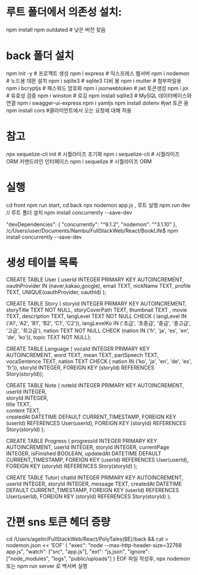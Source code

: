 # 루트 폴더에서 의존성 설치:

npm install
npm outdated # 낮은 버전 찾음

# back 폴더 설치

npm init -y # 프로젝트 생성
npm i express # 익스프레스 웹서버
npm i nodemon # 노드용 데몬 설치
npm i sqlite3 # sqlite3 디비 용
npm i multer # 첨부파일용
npm i bcryptjs # 패스워드 암호화
npm i jsonwebtoken # jwt 토큰생성
npm i joi # 유효성 검증
npm i winston # 로깅
npm install sqlite3 # MySQL 데이터베이스와 연결
npm i swagger-ui-express
npm i yamljs
npm install dotenv #jwt 토큰 용
npm install cors #클라이언트에서 오는 요청에 대해 허용

# 참고

npx sequelize-cli init # 시퀄라이즈 초기화
npm i sequelize-cli # 시퀄라이즈 ORM 커맨드라인 인터페이스
npm i sequelize # 시퀄라이즈 ORM

# 실행

cd front npm run start, cd back npx nodemon app.js , 루트 실행 npm run dev
// 루트 폴더 설치 npm install concurrently --save-dev

"devDependencies": {
"concurrently": "^9.1.2",
"nodemon": "^3.1.10"
},
/c/Users/user/Documents/Nambu/FullStackWeb/React/BookLife$ npm install concurrently --save-dev

# 생성 테이블 목록

CREATE TABLE User (
userId INTEGER PRIMARY KEY AUTOINCREMENT,
oauthProvider IN (naver,kakao,google),
email TEXT,
nickName TEXT,
profile TEXT,
UNIQUE(oauthProvider, oauthId)
);

CREATE TABLE Story (
storyId INTEGER PRIMARY KEY AUTOINCREMENT,
storyTitle TEXT NOT NULL,
storyCoverPath TEXT,
thumbnail TEXT ,
movie TEXT,
description TEXT,
langLevel TEXT NOT NULL CHECK (
langLevel IN ('A1', 'A2', 'B1', 'B2', 'C1', 'C2')),
langLevelKo IN ('초급', '초중급', '중급', '중고급', '고급', '최고급'),
nation TEXT NOT NULL CHECK (nation IN ('fr', 'ja', 'es', 'en', 'de', 'ko')),
topic TEXT NOT NULL);

CREATE TABLE Language (
vocaId INTEGER PRIMARY KEY AUTOINCREMENT,
word TEXT,
mean TEXT,
partSpeech TEXT,
vocaSentence TEXT,
nation TEXT CHECK (
nation IN ('ko', 'ja', 'en', 'de', 'es', 'fr')),
storyId INTEGER, FOREIGN KEY (storyId) REFERENCES Story(storyId));

CREATE TABLE Note (
noteId INTEGER PRIMARY KEY AUTOINCREMENT,  
userId INTEGER,  
storyId INTEGER,  
title TEXT,  
content TEXT,  
createdAt DATETIME DEFAULT CURRENT_TIMESTAMP,
FOREIGN KEY (userId) REFERENCES User(userId),
FOREIGN KEY (storyId) REFERENCES Story(storyId)
);

CREATE TABLE Progress (
progressId INTEGER PRIMARY KEY AUTOINCREMENT,
userId INTEGER,
storyId INTEGER,
currentPage INTEGER,
isFinished BOOLEAN,
updatedAt DATETIME DEFAULT CURRENT_TIMESTAMP,
FOREIGN KEY (userId) REFERENCES User(userId),
FOREIGN KEY (storyId) REFERENCES Story(storyId)
);

CREATE TABLE Tutor(
chatId INTEGER PRIMARY KEY AUTOINCREMENT,
userId INTEGER,
storyId INTEGER,
message TEXT,
createdAt DATETIME DEFAULT CURRENT_TIMESTAMP,
FOREIGN KEY (userId) REFERENCES User(userId),
FOREIGN KEY (storyId) REFERENCES Story(storyId)
);

# 간편 sns 토큰 헤더 증량
cd /Users/agelin/FullStackWeb/React/PolyTales\(BE\)/back && cat > nodemon.json << 'EOF'
{
  "exec": "node --max-http-header-size=32768 app.js",
  "watch": ["src", "app.js"],
  "ext": "js,json",
  "ignore": ["node_modules", "logs", "public/uploads"]
}
EOF
파일 작성후, npx nodemon 또는 npm run server 로 백서버 실행